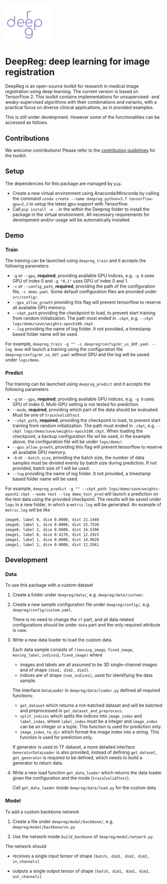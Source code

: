 <img src="./deepreg_logo_purple.svg" alt="deepreg_logo" title="DeepReg" width="150" />  

# DeepReg: deep learning for image registration

DeepReg is an open-source toolkit for research in medical image registration using deep learning. The current version is based on TensorFlow 2. This toolkit contains implementations for unsupervised- and weaky-supervised algorithms with their combinations and variants, with a practical focus on diverse clinical applications, as in provided examples.

This is still under development. However some of the functionalities can be accessed as follows.

## Contributions
We welcome contributions! Please refer to the [contribution guidelines](https://github.com/ucl-candi/DeepReg/blob/master/docs/CONTRIBUTING.md) for the toolkit.

## Setup

The dependencies for this package are managed by `pip`.
- Create a new virtual environment using Anaconda/Miniconda by calling the command `conda create --name deepreg python=3.7 tensorflow-gpu=2.2` to setup the latest gpu-support with Tensorflow.
- Call `pip install -e .` in the within the Deepreg folder to install the package in the virtual environment. All necessary requirements for development and/or usage will be automatically installed.

## Demo

### Train

The training can be launched using `deepreg_train` and it accepts the following parameters
- `-g` or `--gpu`, **required**, providing available GPU indices, e.g. `-g 0` uses GPU of index 0 and `-g "0,1"` uses GPU of index 0 and 1.
- `-c` or `--config_path`, **required**, providing the path of the configuration file, `-c demo.yaml`. Some default configuration files are provided under `src/config/`.
- `--gpu_allow_growth` providing this flag will prevent tensorflow to reserve all available GPU memory.
- `--ckpt_path` providing the checkpoint to load, to prevent start training from random initialization. The path must ended in `.ckpt`, e.g. `--ckpt logs/demo/save/weights-epoch100.ckpt`
- `--log` providing the name of log folder. It not provided, a timestamp based folder name will be used.

For example, `deepreg_train -g "" -c deepreg/config/mr_us_ddf.yaml --log demo` will launch a training using the configuration file `deepreg/config/mr_us_ddf.yaml` without GPU and the log will be saved under `logs/demo`.

### Predict

The training can be launched using `deepreg_predict` and it accepts the following parameters
- `-g` or `--gpu`, **required**, providing available GPU indices, e.g. `-g 0` uses GPU of index 0. Multi-GPU setting is not tested for prediction.
- `--mode`, **required**, providing which part of the data should be evaluated. Must be one of `train`/`valid`/`test`.
- `--ckpt_path`, **required**, providing the checkpoint to load, to prevent start training from random initialization. The path must ended in `.ckpt`, e.g. `--ckpt logs/demo/save/weights-epoch100.ckpt`. When loading the checkpoint, a backup configuration file wil be used, in the example above, the configuration file will be under `logs/demo/`. 
- `--gpu_allow_growth`, providing this flag will prevent tensorflow to reserve all available GPU memory.
- `-b` or `--batch_size`, providing the batch size, the number of data samples must be divided evenly by batch size during prediction. If not provided, batch size of 1 will be used.
- `--log` providing the name of log folder. It not provided, a timestamp based folder name will be used.

For example, `deepreg_predict -g "" --ckpt_path logs/demo/save/weights-epoch2.ckpt --mode test --log demo_test_pred` will launch a prediction on the test data using the provided checkpoint. The results will be saved under `logs` in a new folder, in which a `metric.log` will be generated. An example of `metric.log` will be like

```
image0, label 0, dice 0.0000, dist 21.1440
image0, label 1, dice 0.0000, dist 25.7530
image0, label 2, dice 0.0000, dist 16.5396
image1, label 0, dice 0.4170, dist 12.2923
image1, label 1, dice 0.0000, dist 14.9628
image1, label 2, dice 0.0000, dist 12.5561
```

## Development

### Data

To use this package with a custom dataset

1. Create a folder under `deepreg/data/`, e.g. `deepreg/data/custom/`.

2. Create a new sample configuration file under `deepreg/config/`, e.g. `deepreg/config/custom.yaml`.

   There is no need to change the `tf` part, and all data related configurations should be under `data` part 
   and the only required attribute is `name`. 

3. Write a new data loader to load the custom data.

    Each data sample consists of `((moving_image`, `fixed_image`, `moving_label`, `indices`), `fixed_image)` where

    - images and labels are all assumed to be 3D single-channel images and of shape `[dim1, dim2, dim3]`.
    - indices are of shape `[num_indices]`, used for identifying the data sample. 

    The interface `DataLoader` in `deepreg/data/loader.py` defined all required functions:
    - `get_dataset` which returns a not-batched dataset and will be batched and preprocessed in `get_dataset_and_preprocess`.
    - `split_indices` which splits the indices into `image_index` and `label_index`,
        where `label_index` must be a integer and `image_index` can be an integer or a tuple. This function is used for prediction only.
    - `image_index_to_dir` which format the image index into a string. This function is used for prediction only.
     
    If generator is used to TF dataset, a more detailed interface `GeneratorDataLoader` is also provided,
    instead of defining `get_dataset`, `get_generator` is required to be defined, which needs to build a generator to return data.
   
4. Write a new load function `get_data_loader` which returns the data loader given the configuration and the mode (`train`/`valid`/`test`).

   Call `get_data_loader` inside `deepreg/data/load.py` for the custom data.

### Model

To add a custom backbone network

1. Create a file under `deepreg/modal/backbone/`, e.g. `deepreg/modal/backbone/nn.py`

2. Use the network inside `build_backbone` of `deepreg/modal/network.py`.

The network should

- receives a single input tensor of shape `[batch, dim1, dim2, dim3, in_channels]`

- outputs a single output tensor of shape `[batch, dim1, dim2, dim3, out_channels]`
